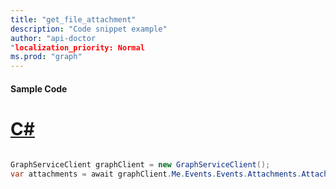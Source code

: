 ```yaml
---
title: "get_file_attachment"
description: "Code snippet example" 
author: "api-doctor
"localization_priority: Normal
ms.prod: "graph"
--- 
```

#### Sample Code
# [C#](#tab/Csharp)

```C#

GraphServiceClient graphClient = new GraphServiceClient();
var attachments = await graphClient.Me.Events.Events.Attachments.Attachments.Request().GetAsync();

```